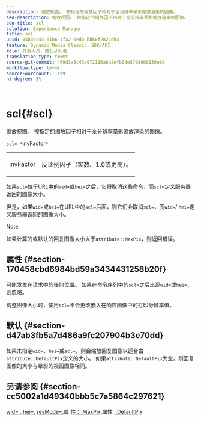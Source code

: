 ```yaml
---
description: 缩放视图。 按指定的缩放因子相对于全分辨率晕影缩放渲染的图像。
seo-description: 缩放视图。 按指定的缩放因子相对于全分辨率晕影缩放渲染的图像。
seo-title: scl
solution: Experience Manager
title: scl
uuid: 04839c44-01b6-4fa2-9eda-bbb0f2822db4
feature: Dynamic Media Classic，SDK/API
role: 开发人员，商业从业者
translation-type: tm+mt
source-git-commit: 469d1a5c43a972116a8a2efb0de5708800130a99
workflow-type: tm+mt
source-wordcount: '199'
ht-degree: 3%

---
```



# scl{#scl}

缩放视图。 按指定的缩放因子相对于全分辨率晕影缩放渲染的图像。

`scl= *`invFactor`*`

<table id="simpletable_EFE352FA8EF14197B6934783A2883451"> 
 <tr class="strow"> 
  <td class="stentry"> <p><span class="codeph"> <span class="varname"> invFactor</span> </span> </p></td> 
  <td class="stentry"> <p>反比例因子（实数、1.0或更高）。 </p></td> 
 </tr> 
</table>

如果`scl=`位于URL中的`wid=`或`hei=`之后，它将取消这些命令，而`scl=`定义服务器返回的图像大小。

但是，如果`wid=`或`hei=`在URL中的`scl=`后面，则它们会取消`scl=`，而`wid=`/ `hei=`定义服务器返回的图像大小。

>[!NOTE]
>
>如果计算的或默认的回复图像大小大于`attribute::MaxPix`，则返回错误。

## 属性 {#section-170458cbd6984bd59a3434431258b20f}

可能发生在请求中的任何位置。 如果在命令序列中的`scl=`之后出现`wid=`或`hei=`，则忽略。

调整图像大小时，使用`scl=`不会更改嵌入在响应图像中的打印分辨率值。

## 默认 {#section-d47ab3fb5a7d486a9fc207904b3e70dd}

如果未指定`wid=`、`hei=`或`scl=`，则会缩放回复图像以适合由`attribute::DefaultPix`定义的大小。 如果`attribute::DefaultPix`为空，则回复图像的大小与晕影的视图图像相同。

## 另请参阅 {#section-cc5002a1d49340bbb5c7a5864c297621}

[wid=](../../../../../ir-api/http-protocol/image-rendering-api-ref/c-ir-http-protocol-ref/c-ir-http-protocol-command-reference/r-ir-wid.md#reference-b7e691b0624941168c94b2749ae233ec) , [hei=](../../../../../ir-api/http-protocol/image-rendering-api-ref/c-ir-http-protocol-ref/c-ir-http-protocol-command-reference/r-ir-hei.md#reference-1c08f60365a94417a39867c09cac5478), [resMode=,](../../../../../ir-api/http-protocol/image-rendering-api-ref/c-ir-http-protocol-ref/c-ir-http-protocol-command-reference/r-ir-http-resmode.md#reference-851a5b636f8948cfb11456c9b7dab0d3)属 [性：:MaxPix](../../../../../ir-api/material-cat/image-rendering-api-ref/c-ir-material-catalog/c-ir-attributes-reference/r-ir-maxpix.md#reference-569f186bbc2840a6bd3cffa8ff3e7657),属性 [::DefaultPix](../../../../../ir-api/material-cat/image-rendering-api-ref/c-ir-material-catalog/c-ir-attributes-reference/r-ir-defaultpix.md#reference-102c98f9b5d24d2aaaeb756653fb0e6f)
